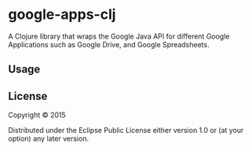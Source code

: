 # google-apps-clj

A Clojure library that wraps the Google Java API for different Google Applications such as Google Drive, and Google Spreadsheets.

## Usage


## License

Copyright © 2015 

Distributed under the Eclipse Public License either version 1.0 or (at
your option) any later version.
